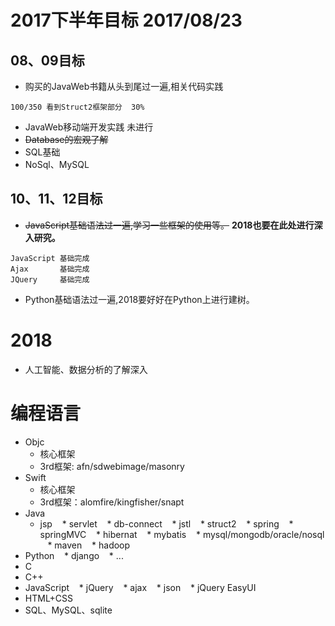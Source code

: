 # 2017下半年目标 2017/08/23

## 08、09目标
* 购买的JavaWeb书籍从头到尾过一遍,相关代码实践
```
100/350 看到Struct2框架部分  30%
```
* JavaWeb移动端开发实践 未进行
* <del>Database的宏观了解</del>
* SQL基础
* NoSql、MySQL

## 10、11、12目标
* <del>JavaScript基础语法过一遍,学习一些框架的使用等。</del> **2018也要在此处进行深入研究。**
```
JavaScript 基础完成
Ajax       基础完成
JQuery     基础完成
```
* Python基础语法过一遍,2018要好好在Python上进行建树。

# 2018
* 人工智能、数据分析的了解深入

# 编程语言
* Objc
	* 核心框架
	* 3rd框架: afn/sdwebimage/masonry
* Swift
	* 核心框架
	* 3rd框架：alomfire/kingfisher/snapt
* Java
	* jsp
    * servlet
    * db-connect
    * jstl
    * struct2
    * spring
    * springMVC
    * hibernat
    * mybatis
    * mysql/mongodb/oracle/nosql
    * maven
    * hadoop
* Python
    * django
    * ...
* C
* C++
* JavaScript
    * jQuery
    * ajax
    * json
    * jQuery EasyUI
* HTML+CSS
* SQL、MySQL、sqlite
